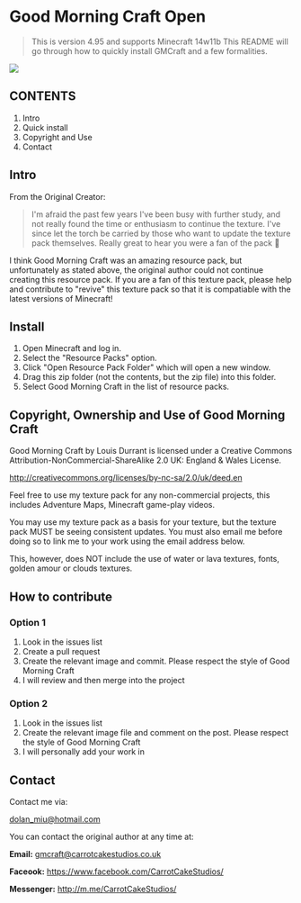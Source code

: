 # Good Morning Craft Open
> This is version 4.95 and supports Minecraft 14w11b
> This README will go through how to quickly install GMCraft and a few formalities.


<img src="http://i67.tinypic.com/23u7f2q.png" />

## CONTENTS

1. Intro
2. Quick install
3. Copyright and Use
4. Contact

## Intro
From the Original Creator:
> I'm afraid the past few years I've been busy with further study, and not really found the time or enthusiasm to continue the texture. I've since let the torch be carried by those who want to update the texture pack themselves. Really great to hear you were a fan of the pack 🙂

I think Good Morning Craft was an amazing resource pack, but unfortunately as stated above, the original author could not continue creating this resource pack. If you are a fan of this texture pack, please help and contribute to "revive" this texture pack so that it is compatiable with the latest versions of Minecraft!


## Install

1. Open Minecraft and log in.
2. Select the "Resource Packs" option.
3. Click "Open Resource Pack Folder" which will open a new window.
4. Drag this zip folder (not the contents, but the zip file) into this folder.
5. Select Good Morning Craft in the list of resource packs.


## Copyright, Ownership and Use of Good Morning Craft

Good Morning Craft by Louis Durrant is licensed under a Creative Commons
Attribution-NonCommercial-ShareAlike 2.0 UK: England & Wales License.

http://creativecommons.org/licenses/by-nc-sa/2.0/uk/deed.en

Feel free to use my texture pack for any non-commercial projects, this includes Adventure Maps,
Minecraft game-play videos.

You may use my texture pack as a basis for your texture, but the texture pack MUST be seeing consistent
updates. You must also email me before doing so to link me to your work using the email address below.

This, however, does NOT include the use of water or lava textures, fonts, golden amour or clouds textures.

## How to contribute

### Option 1
1. Look in the issues list
2. Create a pull request
3. Create the relevant image and commit. Please respect the style of Good Morning Craft
4. I will review and then merge into the project

### Option 2
1. Look in the issues list
2. Create the relevant image file and comment on the post. Please respect the style of Good Morning Craft
3. I will personally add your work in

## Contact

Contact me via:

dolan_miu@hotmail.com

You can contact the original author at any time at:

**Email:** gmcraft@carrotcakestudios.co.uk

**Faceook:** https://www.facebook.com/CarrotCakeStudios/

**Messenger:** http://m.me/CarrotCakeStudios/
